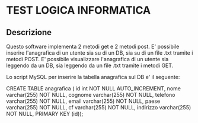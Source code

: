 # TEST LOGICA INFORMATICA

## Descrizione

Questo software implementa 2 metodi get e 2 metodi post. E' possibile inserire l'anagrafica di un utente sia su di un DB, sia su di un file .txt tramite i metodi POST.
E' possibile visualizzare l'anagrafica di un utente sia leggendo da un DB, sia leggendo da un file .txt tramite i metodi GET.

Lo script MySQL per inserire la tabella anagrafica sul DB e' il seguente: 

CREATE TABLE anagrafica (
id int NOT NULL AUTO_INCREMENT,
nome varchar(255) NOT NULL,
cognome varchar(255) NOT NULL,
telefono varchar(255) NOT NULL,
email varchar(255) NOT NULL,
paese varchar(255) NOT NULL,
cf varchar(255) NOT NULL,
indirizzo varchar(255) NOT NULL,
PRIMARY KEY (id));
